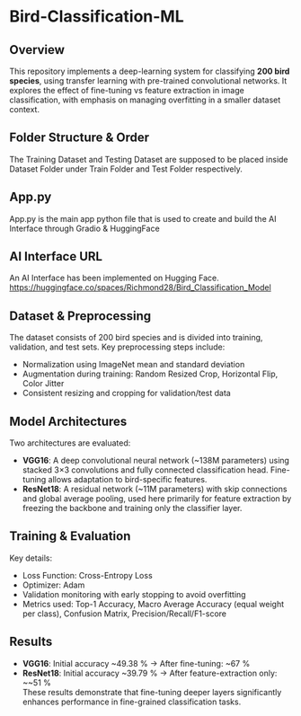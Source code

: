 # Bird-Classification-ML

## Overview
This repository implements a deep-learning system for classifying **200 bird species**, using transfer learning with pre-trained convolutional networks. It explores the effect of fine-tuning vs feature extraction in image classification, with emphasis on managing overfitting in a smaller dataset context.

## Folder Structure & Order
The Training Dataset and Testing Dataset are supposed to be placed inside Dataset Folder under Train Folder and Test Folder respectively.

## App.py
App.py is the main app python file that is used to create and build the AI Interface through Gradio & HuggingFace

## AI Interface URL
An AI Interface has been implemented on Hugging Face.
https://huggingface.co/spaces/Richmond28/Bird_Classification_Model

## Dataset & Preprocessing  
The dataset consists of 200 bird species and is divided into training, validation, and test sets. Key preprocessing steps include:  
- Normalization using ImageNet mean and standard deviation  
- Augmentation during training: Random Resized Crop, Horizontal Flip, Color Jitter  
- Consistent resizing and cropping for validation/test data

## Model Architectures  
Two architectures are evaluated:  
- **VGG16**: A deep convolutional neural network (~138M parameters) using stacked 3×3 convolutions and fully connected classification head. Fine-tuning allows adaptation to bird-specific features.  
- **ResNet18**: A residual network (~11M parameters) with skip connections and global average pooling, used here primarily for feature extraction by freezing the backbone and training only the classifier layer.

## Training & Evaluation  
Key details:  
- Loss Function: Cross-Entropy Loss  
- Optimizer: Adam  
- Validation monitoring with early stopping to avoid overfitting  
- Metrics used: Top-1 Accuracy, Macro Average Accuracy (equal weight per class), Confusion Matrix, Precision/Recall/F1-score

## Results  
- **VGG16**: Initial accuracy ~49.38 % → After fine-tuning: ~67 %  
- **ResNet18**: Initial accuracy ~39.79 % → After feature-extraction only: ~~51 %  
These results demonstrate that fine-tuning deeper layers significantly enhances performance in fine-grained classification tasks.

